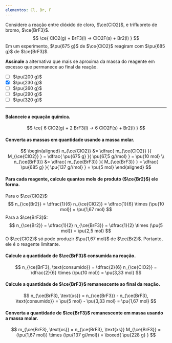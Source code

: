 ```yaml
---
elementos: Cl, Br, F
---
```


Considere a reação entre dióxido de cloro, $\ce{ClO2}$, e trifluoreto de bromo, $\ce{BrF3}$.
$$
    \ce{ ClO2(g) + BrF3(l) -> ClO2F(s) + Br2(l) }
$$
Em um experimento, $\pu{675 g}$ de $\ce{ClO2}$ reagiram com $\pu{685 g}$ de $\ce{BrF3}$.

**Assinale** a alternativa que mais se aproxima da massa do reagente em excesso que permanece ao final da reação.

- [ ] $\pu{200 g}$
- [x] $\pu{230 g}$
- [ ] $\pu{260 g}$
- [ ] $\pu{290 g}$
- [ ] $\pu{320 g}$

---

#### Balanceie a equação química.

$$
    \ce{ 6 ClO2(g) + 2 BrF3(l) -> 6 ClO2F(s) + Br2(l) }
$$

#### Converta as massas em quantidade usando a massa molar.

$$
\begin{aligned}
    n_{\ce{ClO2}}
        &= \dfrac{ m_{\ce{ClO2}} }{ M_{\ce{ClO2}} }
        = \dfrac{ \pu{675 g} }{ \pu{67,5 g//mol} } = \pu{10 mol} \\
    n_{\ce{BrF3}}
        &= \dfrac{ m_{\ce{BrF3}} }{ M_{\ce{BrF3}} }
        = \dfrac{ \pu{685 g} }{ \pu{137 g//mol} } = \pu{5 mol}
\end{aligned}
$$

#### Para cada reagente, calcule quantos mols de produto ($\ce{Br2}$) ele forma.

Para o $\ce{ClO2}$:
$$
    n_{\ce{Br2}}
        = \dfrac{1}{6} n_{\ce{ClO2}}
        = \dfrac{1}{6} \times (\pu{10 mol})
        = \pu{1,67 mol}
$$
Para a $\ce{BrF3}$:
$$
    n_{\ce{Br2}}
        = \dfrac{1}{2} n_{\ce{BrF3}}
        = \dfrac{1}{2} \times (\pu{5 mol})
        = \pu{2,5 mol}
$$
O $\ce{ClO2}$ só pode produzir $\pu{1,67 mol}$ de $\ce{Br2}$. Portanto, ele é o reagente limitante.

#### Calcule a quantidade de $\ce{BrF3}$ consumida na reação.

$$
    n_{\ce{BrF3}, \text{consumido}}
        = \dfrac{2}{6} n_{\ce{ClO2}}
        = \dfrac{2}{6} \times (\pu{10 mol})
        = \pu{3,33 mol}
$$

#### Calcule a quantidade de $\ce{BrF3}$ remanescente ao final da reação.

$$
    n_{\ce{BrF3}, \text{xs}} 
        = n_{\ce{BrF3}} - n_{\ce{BrF3}, \text{consumido}}
        = \pu{5 mol} - \pu{3,33 mol} = \pu{1,67 mol}
$$

#### Converta a quantidade de $\ce{BrF3}$ remanescente em massa usando a massa molar.

$$
    m_{\ce{BrF3}, \text{xs}}
        = n_{\ce{BrF3}, \text{xs}} M_{\ce{BrF3}}
        = (\pu{1,67 mol}) \times (\pu{137 g//mol}) 
        = \boxed{ \pu{228 g} }
$$
